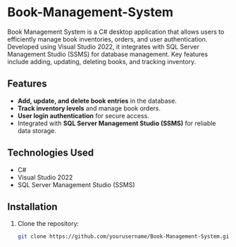 # Book-Management-System
Book Management System is a C# desktop application that allows users to efficiently manage book inventories, orders, and user authentication. Developed using Visual Studio 2022, it integrates with SQL Server Management Studio (SSMS) for database management. Key features include adding, updating, deleting books, and tracking inventory.

## Features
- **Add, update, and delete book entries** in the database.
- **Track inventory levels** and manage book orders.
- **User login authentication** for secure access.
- Integrated with **SQL Server Management Studio (SSMS)** for reliable data storage.

## Technologies Used
- C#
- Visual Studio 2022
- SQL Server Management Studio (SSMS)

## Installation
1. Clone the repository:
   ```bash
   git clone https://github.com/yourusername/Book-Management-System.git
